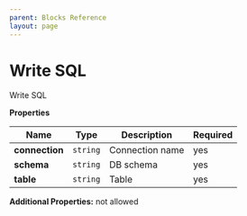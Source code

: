 ```yaml
---
parent: Blocks Reference
layout: page
---
```


# Write SQL

Write SQL


**Properties**

|Name|Type|Description|Required|
|----|----|-----------|--------|
|**connection**|`string`|Connection name<br/>|yes|
|**schema**|`string`|DB schema<br/>|yes|
|**table**|`string`|Table<br/>|yes|

**Additional Properties:** not allowed  

